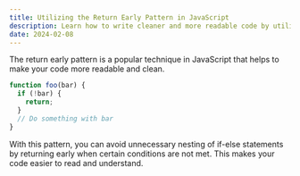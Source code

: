 ```yaml
---
title: Utilizing the Return Early Pattern in JavaScript
description: Learn how to write cleaner and more readable code by utilizing the return early pattern in JavaScript.
date: 2024-02-08
---
```


The return early pattern is a popular technique in JavaScript that helps to make your code more readable and clean.

```javascript
function foo(bar) {
  if (!bar) {
    return;
  }
  // Do something with bar
}
```

With this pattern, you can avoid unnecessary nesting of if-else statements by returning early when certain conditions are not met. This makes your code easier to read and understand.